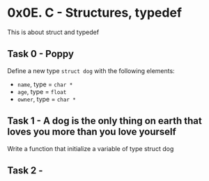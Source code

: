 # 0x0E. C - Structures, typedef
This is about struct and typedef

## Task 0 - Poppy
Define a new type ```struct dog``` with the following elements:
- ```name```, type = ```char *```
- ```age```, type = ```float```
- ```owner```, type = ```char *```

## Task 1 -  A dog is the only thing on earth that loves you more than you love yourself
Write a function that initialize a variable of type struct dog

## Task 2 - 

